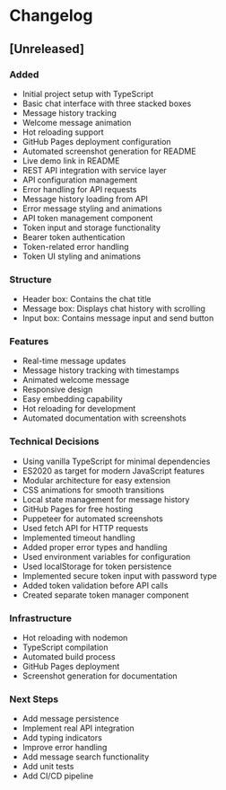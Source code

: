 # Changelog

## [Unreleased]

### Added
- Initial project setup with TypeScript
- Basic chat interface with three stacked boxes
- Message history tracking
- Welcome message animation
- Hot reloading support
- GitHub Pages deployment configuration
- Automated screenshot generation for README
- Live demo link in README
- REST API integration with service layer
- API configuration management
- Error handling for API requests
- Message history loading from API
- Error message styling and animations
- API token management component
- Token input and storage functionality
- Bearer token authentication
- Token-related error handling
- Token UI styling and animations

### Structure
- Header box: Contains the chat title
- Message box: Displays chat history with scrolling
- Input box: Contains message input and send button

### Features
- Real-time message updates
- Message history tracking with timestamps
- Animated welcome message
- Responsive design
- Easy embedding capability
- Hot reloading for development
- Automated documentation with screenshots

### Technical Decisions
- Using vanilla TypeScript for minimal dependencies
- ES2020 as target for modern JavaScript features
- Modular architecture for easy extension
- CSS animations for smooth transitions
- Local state management for message history
- GitHub Pages for free hosting
- Puppeteer for automated screenshots
- Used fetch API for HTTP requests
- Implemented timeout handling
- Added proper error types and handling
- Used environment variables for configuration
- Used localStorage for token persistence
- Implemented secure token input with password type
- Added token validation before API calls
- Created separate token manager component

### Infrastructure
- Hot reloading with nodemon
- TypeScript compilation
- Automated build process
- GitHub Pages deployment
- Screenshot generation for documentation

### Next Steps
- Add message persistence
- Implement real API integration
- Add typing indicators
- Improve error handling
- Add message search functionality
- Add unit tests
- Add CI/CD pipeline 